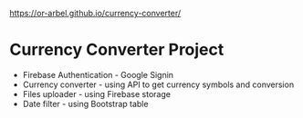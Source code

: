 https://or-arbel.github.io/currency-converter/
# Currency Converter Project

*  Firebase Authentication - Google Signin
*  Currency converter - using API to get currency symbols and conversion
*  Files uploader - using Firebase storage 
*  Date filter - using Bootstrap table
